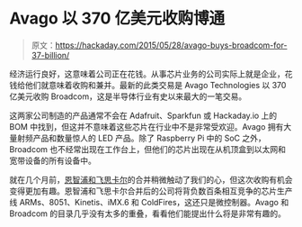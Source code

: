 # Avago 以 370 亿美元收购博通

> 原文：<https://hackaday.com/2015/05/28/avago-buys-broadcom-for-37-billion/>

经济运行良好，这意味着公司正在花钱。从事芯片业务的公司实际上就是企业，花钱给他们就意味着收购和兼并。最新的此类交易是 Avago Technologies 以 370 亿美元收购 Broadcom，这是半导体行业有史以来最大的一笔交易。

这两家公司制造的产品通常不会在 Adafruit、Sparkfun 或 Hackaday.io 上的 BOM 中找到，但这并不意味着这些芯片在行业中不是非常受欢迎。Avago 拥有大量射频产品和数量惊人的 LED 产品。除了 Raspberry Pi 中的 SoC 之外，Broadcom 也不经常出现在工作台上，但他们的芯片出现在从机顶盒到以太网和宽带设备的所有设备中。

就在几个月前，[恩智浦和飞思卡尔](http://hackaday.com/2015/03/02/nxp-freescale-merge/)的合并稍微触动了我们的心，但这次收购有机会变得更加有趣。恩智浦和飞思卡尔合并后的公司将背负数百条相互竞争的芯片生产线 ARMs、8051、Kinetis、iMX.6 和 ColdFires，这还只是微控制器。Avago 和 Broadcom 的目录几乎没有太多的重叠，看看他们能提出什么将是非常有趣的。
